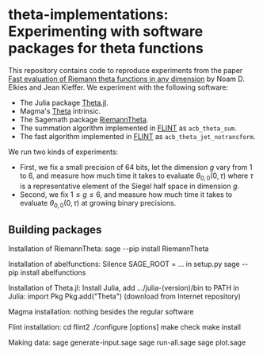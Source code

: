 theta-implementations: Experimenting with software packages for theta functions
=========================

This repository contains code to reproduce experiments from the paper [Fast
evaluation of Riemann theta functions in any dimension]() by Noam D. Elkies and
Jean Kieffer. We experiment with the following software:

- The Julia package [Theta.jl](https://github.com/chualynn/Theta.jl).
- Magma's [Theta](https://magma.maths.usyd.edu.au/magma/handbook/text/260) intrinsic.
- The Sagemath package [RiemannTheta](https://github.com/nbruin/RiemannTheta/tree/main).
- The summation algorithm implemented in
  [FLINT](https://github.com/flintlib/flint) as `acb_theta_sum`.
- The fast algorithm implemented in [FLINT](https://github.com/flintlib/flint)
  as `acb_theta_jet_notransform`.

We run two kinds of experiments:
- First, we fix a small precision of 64 bits, let the dimension $g$ vary from 1
  to 6, and measure how much time it takes to evaluate $\theta_{0,0}(0,\tau)$
  where $\tau$ is a representative element of the Siegel half space in
  dimension $g$.
- Second, we fix $1\leq g\leq 6$, and measure how much time it takes to
  evaluate $\theta_{0,0}(0,\tau)$ at growing binary precisions.

## Building packages



Installation of RiemannTheta:
sage --pip install RiemannTheta

Installation of abelfunctions:
Silence SAGE_ROOT = ... in setup.py
sage --pip install abelfunctions

Installation of Theta.jl:
Install Julia, add .../julia-(version)/bin to PATH
in Julia:
import Pkg
Pkg.add("Theta") (download from Internet repository)

Magma installation: nothing besides the regular software

Flint installation:
cd flint2
./configure [options]
make check
make install

Making data:
sage generate-input.sage
sage run-all.sage
sage plot.sage
